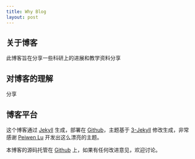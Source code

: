```yaml
---
title: Why Blog
layout: post
---
```


## 关于博客
此博客旨在分享一些科研上的进展和教学资料分享


## 对博客的理解

分享
## 博客平台

这个博客通过 [Jekyll](http://jekyllrb.com/) 生成，部署在 [Github](https://pages.github.com)，主题基于 [3-Jekyll](https://github.com/P233/3-Jekyll) 修改生成，非常感谢 [Peiwen Lu](https://github.com/P233) 开发出这么漂亮的主题。

本博客的源码托管在 [Github](https://github.com/MIALAB-RUC/MIALAB-RUC.github.io.git) 上，如果有任何改进意见，欢迎讨论。
